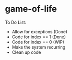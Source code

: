 # game-of-life

To Do List:
- Allow for exceptions (Done)
- Code for index == 1 (Done)
- Code for index == 0 (WIP)
- Make the system recurring
- Clean up code
